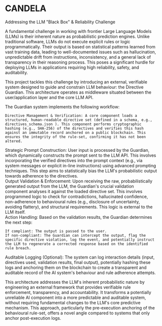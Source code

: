 # CANDELA

Addressing the LLM "Black Box" & Reliability Challenge

A fundamental challenge in working with frontier Large Language Models (LLMs) is their inherent nature as probabilistic prediction engines. Unlike traditional software, LLMs do not execute explicit rules or logic programmatically. Their output is based on statistical patterns learned from vast training data, leading to well-documented issues such as hallucination, unpredictable drift from instructions, inconsistency, and a general lack of transparency in their reasoning process. This poses a significant hurdle for deploying LLMs in applications requiring high reliability, safety, and auditability.

This project tackles this challenge by introducing an external, verifiable system designed to guide and constrain LLM behaviour: the Directive Guardian. This architecture operates as middleware situated between the user/application layer and the core LLM API.

The Guardian system implements the following workflow:

    Directive Management & Verification: A core component loads a structured, human-readable directive set (defined in a schema, e.g., directives_schema.json ). This component performs cryptographic hashing (e.g., SHA-256) of the directives and verifies this hash against an immutable record anchored on a public blockchain. This ensures the integrity of the rule-set, confirming it has not been altered.   

Strategic Prompt Construction: User input is processed by the Guardian, which dynamically constructs the prompt sent to the LLM API. This involves incorporating the verified directives into the prompt context (e.g., via system messages or explicit in-line instructions) using advanced prompting techniques. This step aims to statistically bias the LLM's probabilistic output towards adherence to the directives.  
Output Validation & Enforcement: Upon receiving the raw, probabilistically generated output from the LLM, the Guardian's crucial validation component analyses it against the loaded directive set. This involves programmed logic to check for contradictions, hallucinated confidence, non-adherence to behavioural rules (e.g., disclosure of uncertainty, avoiding flattery), and structural requirements. This logic is external to the LLM itself.  
Action Handling: Based on the validation results, the Guardian determines the next step:

    If compliant: The output is passed to the user.
    If non-compliant: The Guardian can intercept the output, flag the specific directive violation, log the event, and potentially instruct the LLM to regenerate a corrected response based on the identified rule breach.   

Auditable Logging (Optional): The system can log interaction details (input, directives used, validation results, final output), potentially hashing these logs and anchoring them on the blockchain to create a transparent and auditable record of the AI system's behaviour and rule adherence attempts.  

This architecture addresses the LLM's inherent probabilistic nature by engineering an external framework that provides verifiable rule enforcement, transparency, and accountability. It transforms a potentially unreliable AI component into a more predictable and auditable system, without requiring fundamental changes to the LLM's core predictive mechanism. This approach, particularly the pre-execution anchoring of the behavioural rule-set, offers a novel angle  compared to systems that only anchor post-execution logs.   
